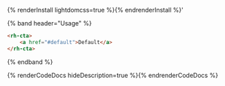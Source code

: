 {% renderInstall lightdomcss=true %}{% endrenderInstall %}'

{% band header="Usage" %}
  ```html
  <rh-cta>
      <a href="#default">Default</a>
  </rh-cta>
  ```
{% endband %}

{% renderCodeDocs hideDescription=true %}{% endrenderCodeDocs %}
